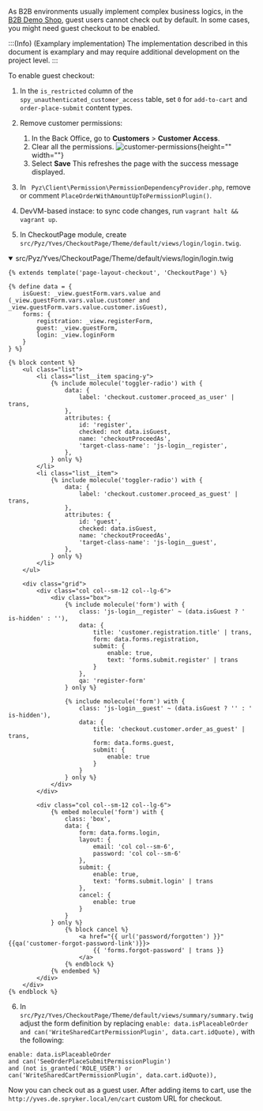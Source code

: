 As B2B environments usually implement complex business logics, in the [B2B Demo Shop](https://documentation.spryker.com/docs/b2b-suite), guest users cannot check out by default. In some cases, you might need guest checkout to be enabled.

:::(Info) (Examplary implementation)
The implementation described in this document is examplary and may require additional development on the project level.
:::




To enable guest checkout:

1. In the `is_restricted` column of the `spy_unauthenticated_customer_access` table, set `0` for `add-to-cart` and `order-place-submit` content types.

2. Remove customer permissions:
    1. In the Back Office, go to **Customers** > **Customer Access**.
    2. Clear all the permissions.
    ![customer-permissions](https://spryker.s3.eu-central-1.amazonaws.com/docs/Tutorials/HowTos/HowTo+-+enable+guest+checkout+in+B2B+Demo+Shop/customer-permissions.png){height="" width=""}
    3. Select **Save**
    This refreshes the page with the success message displayed. 

3. In `​ Pyz\Client\Permission\PermissionDependencyProvider.php`, remove or comment `​PlaceOrderWithAmountUpToPermissionPlugin()`​.

4. DevVM-based instace: to sync code changes, run `vagrant halt && vagrant up`.

5. In CheckoutPage module, create `src/Pyz/Yves/CheckoutPage/Theme/default/views/login/login.twig`.
<details open>
    <summary>src/Pyz/Yves/CheckoutPage/Theme/default/views/login/login.twig</summary>

```twig
{% extends template('page-layout-checkout', 'CheckoutPage') %}

{% define data = {
    isGuest: _view.guestForm.vars.value and (_view.guestForm.vars.value.customer and _view.guestForm.vars.value.customer.isGuest),
    forms: {
        registration: _view.registerForm,
        guest: _view.guestForm,
        login: _view.loginForm
    }
} %}

{% block content %}
    <ul class="list">
        <li class="list__item spacing-y">
            {% include molecule('toggler-radio') with {
                data: {
                    label: 'checkout.customer.proceed_as_user' | trans,
                },
                attributes: {
                    id: 'register',
                    checked: not data.isGuest,
                    name: 'checkoutProceedAs',
                    'target-class-name': 'js-login__register',
                },
            } only %}
        </li>
        <li class="list__item">
            {% include molecule('toggler-radio') with {
                data: {
                    label: 'checkout.customer.proceed_as_guest' | trans,
                },
                attributes: {
                    id: 'guest',
                    checked: data.isGuest,
                    name: 'checkoutProceedAs',
                    'target-class-name': 'js-login__guest',
                },
            } only %}
        </li>
    </ul>

    <div class="grid">
        <div class="col col--sm-12 col--lg-6">
            <div class="box">
                {% include molecule('form') with {
                    class: 'js-login__register' ~ (data.isGuest ? ' is-hidden' : ''),
                    data: {
                        title: 'customer.registration.title' | trans,
                        form: data.forms.registration,
                        submit: {
                            enable: true,
                            text: 'forms.submit.register' | trans
                        }
                    },
                    qa: 'register-form'
                } only %}

                {% include molecule('form') with {
                    class: 'js-login__guest' ~ (data.isGuest ? '' : ' is-hidden'),
                    data: {
                        title: 'checkout.customer.order_as_guest' | trans,
                        form: data.forms.guest,
                        submit: {
                            enable: true
                        }
                    }
                } only %}
            </div>
        </div>

        <div class="col col--sm-12 col--lg-6">
            {% embed molecule('form') with {
                class: 'box',
                data: {
                    form: data.forms.login,
                    layout: {
                        email: 'col col--sm-6',
                        password: 'col col--sm-6'
                    },
                    submit: {
                        enable: true,
                        text: 'forms.submit.login' | trans
                    },
                    cancel: {
                        enable: true
                    }
                }
            } only %}
                {% block cancel %}
                    <a href="{{ url('password/forgotten') }}" {{qa('customer-forgot-password-link')}}>
                        {{ 'forms.forgot-password' | trans }}
                    </a>
                {% endblock %}
            {% endembed %}
        </div>
    </div>
{% endblock %}
```

</details>



6. In `src/Pyz/Yves/CheckoutPage/Theme/default/views/summary/summary.twig` adjust the form definition by replacing `enable: data.isPlaceableOrder and can('WriteSharedCartPermissionPlugin', data.cart.idQuote),` with the following:
```twig
enable: data.isPlaceableOrder
and can('SeeOrderPlaceSubmitPermissionPlugin')
and (not is_granted('ROLE_USER') or can('WriteSharedCartPermissionPlugin', data.cart.idQuote)),
```

Now you can check out as a guest user. After adding items to cart, use the `http://yves.de.spryker.local/en/cart` custom URL for checkout. 






